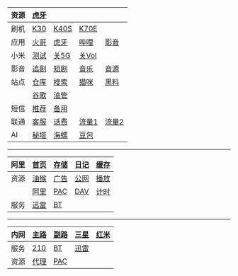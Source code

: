 |资源|[虎牙](https://m.huya.com/huaweimei)||||
|-|-|-|-|-|
|刷机|[K30](https://xiaomirom.com/rom/redmi-k30-5g-redmi-k30i-5g-picasso-china-fastboot-recovery-rom/)|[K40S](https://xiaomirom.com/rom/redmi-k40s-munch-china-fastboot-recovery-rom/)|[K70E](https://xiaomirom.com/rom/redmi-k70e-poco-x6-pro-5g-duchamp-china-fastboot-recovery-rom/)||
|应用|[火哥](https://www.firepx.com/)|[虎牙](https://www.firepx.com/app/android-huaya-google-play/)|[哔哩](https://www.firepx.com/app/bilibili-google-play-and-other-version/)|[影音](https://www.firepx.com/app/qqplayer-last-version/)|
|小米|[测试](tel:*#*#64663#*#*)|[关5G](tel:*#*#54638#*#*)|[关Vol](tel:*#*#86583#*#*)||
|影音|[追剧](https://m.zjuys.com/)|[短剧](https://www.duanjuwang.cc/)|[音乐](https://github.com/maotoumao/MusicFree/releases)|[音源](https://raw.niuma666bet.buzz/Huibq/keep-alive/master/Music_Free/myPlugins.json)|
|站点|[仓库](https://666937.xyz:8899/?u=http://www.hsck.cc/&p=/)|[搜索](https://sukebei.nyaa.si/)|[猫咪](https://pic.4d632d3c685d.com/main)|[黑料](https://xgxg.vip)|
||[谷歌](https://www.google.com/)|[油管](https://youtube.com/)|||
|短信|[推荐](https://onlinesim.io/zh)|[备用](https://www.yunjiema.top)|
|联通|[客服](tel:10010)|[话费](sms:10010?body=hf)|[流量1](sms:10010?body=cxll)|[流量2](sms:10010?body=2082)|
|AI|[秘塔](https://metaso.cn)|[海螺](https://hailuoai.com)|[豆包](https://www.doubao.com)||

---

|阿里|[首页](/)|[存储](http://120.76.158.149:88/?from=/)|[日记](http://120.76.158.149:88/?from=/note/)|[缓存](http://120.76.158.149:88/?from=/m3u8/)|
|-|-|-|-|-|
|资源|[油猴](/js/bing.js)|[广告](/web/adb.html)|[公网](/web/ipv6.html)|[播放](/web/m3u8.html)|
||[阿里](http://120.76.158.149/)|[PAC](http://120.76.158.149:88/json/.pac)|[DAV](http://zian:zian@120.76.158.149:85)|[计时](/web/time.html)|
|服务|[迅雷](http://120.76.158.149:996/webman/3rdparty/pan-xunlei-com/index.cgi/#/home)|[BT](http://120.76.158.149:90/transmission/web/)||


---

|内网|[主路](http://10.0.0.1)|[副路](http://10.0.0.2)|[三星](http://10.0.0.5)|[红米](http://10.0.0.6)|
|-|-|-|-|-|
|服务|[210](http://210.mm)|[BT](http://208.mm)|[迅雷](http://209.mm)||
|资源|[代理](http://211.mm/)|[PAC](http://10.0.0.5/json/.pac)|||
